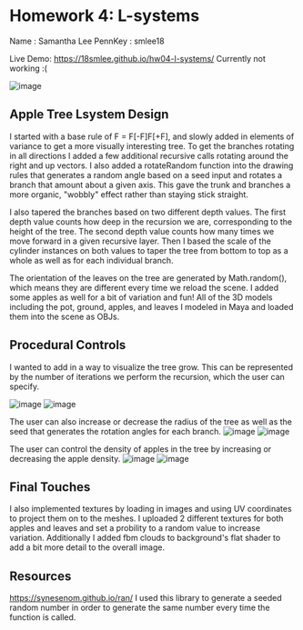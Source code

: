 # Homework 4: L-systems
Name : Samantha Lee
PennKey : smlee18

Live Demo: https://18smlee.github.io/hw04-l-systems/
Currently not working :(

![image](tree_overview.PNG)

## Apple Tree Lsystem Design
I started with a base rule of F = F[-F]F[+F], and slowly added in elements of variance to get a more visually interesting tree. To get the branches rotating in all directions I added a few additional recursive calls rotating around the right and up vectors. I also added a rotateRandom function into the drawing rules that generates a random angle based on a seed input and rotates a branch that amount about a given axis. This gave the trunk and branches a more organic, "wobbly" effect rather than staying stick straight. 

I also tapered the branches based on two different depth values. The first depth value counts how deep in the recursion we are, corresponding to the height of the tree. The second depth value counts how many times we move forward in a given recursive layer. Then I based the scale of the cylinder instances on both values to taper the tree from bottom to top as a whole as well as for each individual branch.

The orientation of the leaves on the tree are generated by Math.random(), which means they are different every time we reload the scene. I added some apples as well for a bit of variation and fun! All of the 3D models including the pot, ground, apples, and leaves I modeled in Maya and loaded them into the scene as OBJs.

## Procedural Controls
I wanted to add in a way to visualize the tree grow. This can be represented by the number of iterations we perform the recursion, which the user can specify. 

![image](baby_tree.PNG)
![image](mama_tree.PNG)

The user can also increase or decrease the radius of the tree as well as the seed that generates the rotation angles for each branch. 
![image](thick_tree.PNG)
![image](thin_tree.PNG)

The user can control the density of apples in the tree by increasing or decreasing the apple density. 
![image](high_apples.PNG)
![image](low_apples.PNG)

## Final Touches
I also implemented textures by loading in images and using UV coordinates to project them on to the meshes. I uploaded 2 different textures for both apples and leaves and set a probility to a random value to increase variation. Additionally I added fbm clouds to background's flat shader to add a bit more detail to the overall image.

## Resources
https://synesenom.github.io/ran/
I used this library to generate a seeded random number in order to generate the same number every time the function is called.
